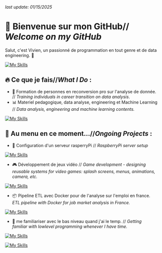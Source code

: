 *last update:  01/15/2025*

# 👋 Bienvenue sur mon GitHub// *Welcome on my GitHub*   
Salut, c'est Vivien, un passionné de programmation en tout genre et de data engineering. 🚀

[![My Skills](https://skillicons.dev/icons?i=windows,debian,redhat)](https://skillicons.dev)

## 🔥 **Ce que je fais**//*What I Do* :

- 📘 Formation de personnes en reconversion pro sur l'analyse de donnée. // *Training individuals in career transition on data analysis*.
- 📊 Materiel pedagogique, data analyse, engineering et Machine Learning // *Data analysis, engineering and machine learning contents.*


[![My Skills](https://skillicons.dev/icons?i=py,mysql,github,docker,tensorflow,notion)](https://skillicons.dev)

## 📌 **Au menu en ce moment...**//*Ongoing Projects* :

- 🍓 Configuration d'un serveur rasperryPi // *RaspberryPi server setup*

  
[![My Skills](https://skillicons.dev/icons?i=raspberrypi,debian)](https://skillicons.dev)
- 🎮 Développement de jeux vidéo // *Game development - designing reusable systems for video games: splash screens, menus, animations, camera, etc.*

  
[![My Skills](https://skillicons.dev/icons?i=bevy,cs,unity)](https://skillicons.dev)
- 📦 Pipeline ETL avec Docker pour de l'analyse sur l'emploi en france. *ETL pipeline with Docker for job market analysis in France.*

  
[![My Skills](https://skillicons.dev/icons?i=django,html,css,fastapi,postgres,mongodb,raspberrypi,docker)](https://skillicons.dev)
- 📖 me familiariser avec le bas niveau quand j'ai le temp. // *Getting familiar with lowlevel programming whenever I have time.*


[![My Skills](https://skillicons.dev/icons?i=rust,cpp)](https://skillicons.dev)


[![My Skills](https://skillicons.dev/icons?i=linkedin)](https://www.linkedin.com/in/vivien-schneider-007a7462/)
